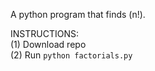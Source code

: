 A python program that finds (n!).

INSTRUCTIONS:<br/>
(1) Download repo<br/>
(2) Run `python factorials.py`
